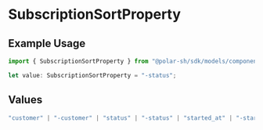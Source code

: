 # SubscriptionSortProperty

## Example Usage

```typescript
import { SubscriptionSortProperty } from "@polar-sh/sdk/models/components";

let value: SubscriptionSortProperty = "-status";
```

## Values

```typescript
"customer" | "-customer" | "status" | "-status" | "started_at" | "-started_at" | "current_period_end" | "-current_period_end" | "amount" | "-amount" | "product" | "-product" | "discount" | "-discount"
```